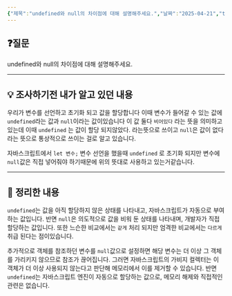 ```yaml
---
{"제목":"undefined와 null의 차이점에 대해 설명해주세요.","날짜":"2025-04-21","tags":["매일메일","JavaScript"],"dg-publish":true,"permalink":"/v2/매일메일/undefined와 null의 차이점에 대해 설명해주세요./","dgPassFrontmatter":true}
---
```


## ❓질문

undefined와 null의 차이점에 대해 설명해주세요.

---
## 💡 조사하기전 내가 알고 있던 내용

우리가 변수를 선언하고 초기화 되고 값을 할당합니다
이때 변수가 들어갈 수 있는 값에 `undefined`라는 값과 `null`이라는 값이있습니다
이 값 둘다 `비어있다` 라는 뜻을 의미하고있는데 이때 `undefined` 는 값이 할당 되지않았다. 라는뜻으로 쓰이고 `null`은 값이 없다 라는 뜻으로 통상적으로 쓰이는 걸로 알고 있습니다.

자바스크립트에서 `let 변수;` 변수 선언을 했을때 `undefined` 로 초기화 되지만 
변수에 `null`값은 직접 넣어줘야 하기때문에 위의 뜻대로 사용하고 있는거같습니다.

---
## 🏫 정리한 내용

`undefined`는 값을 아직 할당하지 않은 상태를 나타내고, 자바스크립트가 자동으로 부여하는 값입니다.
반면 `null`은 의도적으로 값을 비워 둔 상태를 나타내며, 개발자가 직접 할당하는 값입니다. 또한 느슨한 비교에서는 `같게` 처리 되지만 엄격한 비교에서는 `다르게` 취급 된다는 점이있습니다.

추가적으로 객체를 참조하던 변수를 `null`값으로 설정하면 해당 변수는 더 이상 그 객체를 가리키지 않으므로 참조가 끊어집니다. 그러면 자바스크립트의 가비지 컬렉터는 이 객체가 더 이상 사용되지 않는다고 판단해 메모리에서 이를 제거할 수 있습니다.
반면 `undefined`는 자바스크립트 엔진이 자동으로 할당하는 값으로, 메모리 해제와 직접적인 관련은 없습니다.